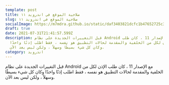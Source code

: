 ```yaml
---
template: post
title: صلاحية الموقع في اندرويد ١١
slug: صلاحية الموقع في اندرويد ١١
socialImage: https://m7mdra.github.io/static/daf3403821dcfc1b47652725c3c5f226/1e088/location_permission_old.png
draft: true
date: 2021-07-31T21:41:57.599Z
description: قبل التغييرات الجديدة على نظام Android مع الإصدار 11 ، كان طلب
  الإذن لكل من الخلفية والمقدمة لحالات التطبيق هو نفسه ، فقط اطلب إذنًا واحدًا
  وكان كل شيء بسيطًا وسهلاً ، ولكن ليس بعد الآن.
category: اندرويد
---
```

قبل التغييرات الجديدة على نظام Android مع الإصدار 11 ، كان طلب الإذن لكل من الخلفية والمقدمة لحالات التطبيق هو نفسه ، فقط اطلب إذنًا واحدًا وكان كل شيء بسيطًا وسهلاً ، ولكن ليس بعد الآن.